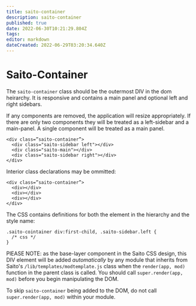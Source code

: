 ```yaml
---
title: saito-container
description: saito-container
published: true
date: 2022-06-30T10:21:29.804Z
tags: 
editor: markdown
dateCreated: 2022-06-29T03:20:34.640Z
---
```


# Saito-Container

The ```saito-container``` class should be the outermost DIV in the dom heirarchy. It is responsive and contains a main panel and optional left and right sidebars.

If any components are removed, the application will resize appropriately. If there are only two components they will be treated as a left-sidebar and a main-panel. A single component will be treated as a main panel.

````
<div class=”saito-container”>
  <div class="saito-sidebar left"></div>
  <div class="saito-main"></div>
  <div class="saito-sidebar right"></div>
</div>
````

Interior class declarations may be ommitted:
````
<div class=”saito-container”>
  <div></div>
  <div></div>
  <div></div>
</div>
````

The CSS contains definitions for both the element in the hierarchy and the style name:

```
.saito-cointainer div:first-child, .saito-sidebar.left {
  /* css */
}
```

PlEASE NOTE: as the base-layer component in the Saito CSS design, this DIV element will be added *automatically* by any module that inherits from Saito's ```/lib/templates/modtemplate.js``` class when the ```render(app, mod)``` function in the parent class is called. You should call ```super.render(app, mod)``` before you begin manipulating the DOM.

To skip ```saito-container``` being added to the DOM, do not call ```super.render(app, mod)``` within your module.

